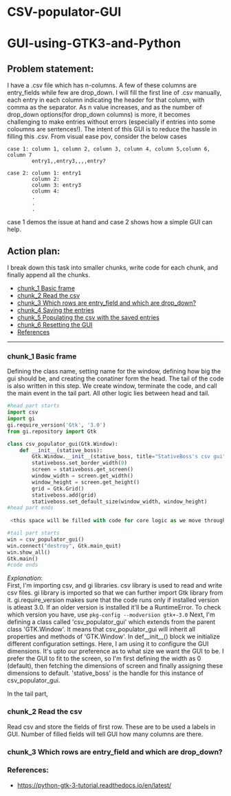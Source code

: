 # CSV-populator-GUI
# GUI-using-GTK3-and-Python
## Problem statement:
  I have a .csv file which has n-columns. A few of these columns are entry_fields while few are drop_down. I will fill the first line of .csv manually, each entry in each column indicating the header for that column, with comma as the separator. As n value increases, and as the number of drop_down options(for drop_down columns) is more, it becomes challenging to make entries without errors (especially if entries into some coloumns are sentences!). The intent of this GUI is to reduce the hassle in filling this .csv. From visual ease pov, consider the below cases <br>
  ```
  case 1: column 1, column 2, column 3, column 4, column 5,column 6, column 7
          entry1,,entry3,,,,entry? 

  case 2: column 1: entry1 
          column 2:        
          column 3: entry3 
          column 4:        
          .                
          .                
          .                
```
  case 1 demos the issue at hand and case 2 shows how a simple GUI can help.

## Action plan:
I break down this task into smaller chunks, write code for each chunk, and finally append all the chunks.
  - [chunk_1 Basic frame](#chunk_1-basic-frame)
  - [chunk_2 Read the csv](#chunk_2-Read-the-csv)
  - [chunk_3 Which rows are entry_field and which are drop_down?](#chunk_3-Which-rows-are-entry_field-and-which-are-drop_down?)
  - [chunk_4 Saving the entries](#chunk_4-saving-the-entries)
  - [chunk_5 Populating the csv with the saved entries](#chunk_5-populating-the-csv-with-the-saved-entries)
  - [chunk_6 Resetting the GUI](#resetting-the-gui)
  - [References](#references)

-------------------------------------------------------------------------------------------------------------------------------------------------------------------

### chunk_1 Basic frame
Defining the class name, setting name for the window, defining how big the gui should be, and creating the conatiner form the head. The tail of the code is also written in this step. We create window, terminate the code, and call the main event in the tail part. All other logic lies between head and tail.
```python
#head part starts
import csv
import gi
gi.require_version('Gtk', '3.0')
from gi.repository import Gtk

class csv_populator_gui(Gtk.Window):
    def __init__(stative_boss):
        Gtk.Window.__init__(stative_boss, title="StativeBoss's csv gui")
        stativeboss.set_border_width(0) 
        screen = stativeboss.get_screen()
        window_width = screen.get_width()
        window_height = screen.get_height()
        grid = Gtk.Grid()
        stativeboss.add(grid)
        stativeboss.set_default_size(window_width, window_height)
#head part ends
      
 <this space will be filled with code for core logic as we move through the repo>

#tail part starts
win = csv_populator_gui()
win.connect("destroy", Gtk.main_quit)
win.show_all()
Gtk.main()
#code ends
```
_Explanation_: <br/> 
First, I'm importing csv, and gi libraries. csv library is used to read and write csv files. gi library is imported so that we can further import Gtk library from it. gi.require_version makes sure that the code runs only if installed version is atleast 3.0. If an older version is installed it'll be a RuntimeError. To check which version you have, use 
               ```
               pkg-config --modversion gtk+-3.0
              ```
Next, I'm defining a class called 'csv_populator_gui' which extends from the parent class 'GTK.Window'. It means that csv_populator_gui will inherit all properties and methods of 'GTK.Window'. In def__init__() block we initialize different configuration settings. Here, I am using it to configure the GUI dimensions. It's upto our preference as to what size we want the GUI to be. I prefer the GUI to fit to the screen, so I'm first defining the width as 0 (default), then fetching the dimensions of screen and finally assigning these dimensions to default. 'stative_boss' is the handle for this instance of csv_populator_gui. <br/>

In the tail part, 

### chunk_2 Read the csv
Read csv and store the fields of first row. These are to be used a labels in GUI. Number of filled fields will tell GUI how many columns are there.
### chunk_3 Which rows are entry_field and which are drop_down?
### References:
- https://python-gtk-3-tutorial.readthedocs.io/en/latest/
